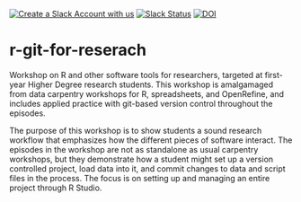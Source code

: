 [![Create a Slack Account with us](https://img.shields.io/badge/Create_Slack_Account-The_Carpentries-071159.svg)](https://swc-slack-invite.herokuapp.com/) 
[![Slack Status](https://img.shields.io/badge/Slack_Channel-dc--socsci--r-E01563.svg)](https://swcarpentry.slack.com/messages/C9X9JDTSR) 
[![DOI](https://zenodo.org/badge/92420906.svg)](https://zenodo.org/badge/latestdoi/92420906)

# r-git-for-reserach

Workshop on R and other software tools for researchers, targeted at first-year Higher Degree research students. 
This workshop is amalgamaged from data carpentry workshops for R, spreadsheets, and OpenRefine, and includes applied practice with git-based version control throughout the episodes. 

The purpose of this workshop is to show students a sound research workflow that emphasizes how the different pieces of software interact. The episodes in the workshop are not as standalone as usual carpentry workshops, but they demonstrate how a student might set up a version controlled project, load data into it, and commit changes to data and script files in the process. The focus is on setting up and managing an entire project through R Studio. 


